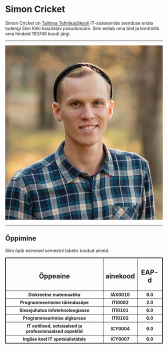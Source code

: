 <!DOCTYPE html>
<html lang="et">
<head>
    <meta charset="UTF-8">
    <title>Simon Cricket</title>
    <style>
      table, th, td {
  border: 1px solid black;
  border-collapse: collapse;
}
    </style>
</head>
<body>

<h1>Simon Cricket</h1>
<p>Simon Cricket on <a href="http://www.ttu.ee/">Tallinna Tehnikaülikooli</a> IT-süsteemide arenduse eriala tudengi Siim Kilki kasutatav pseudonüüm. Siim esitab oma töid ja kontrollib oma hindeid 193749 koodi järgi.</p>
<hr>
<img src="48857480673_97c3f07ac0_o.jpg" alt="Simon" width:"100px"/>
<hr>
<h2>Õppimine</h2>
<p>Siim õpib esimesel semestril tabelis toodud aineid.</p>
<table>
  <tr>
    <th><h2>Õppeaine</h2></th>
    <th><h2>ainekood</h2></th>
    <th><h2>EAP-d</h2></th>
  </tr>
  <tr>
    <th>Diskreetne matemaatika</th>
    <th>IAX0010</th>
    <th>6.0</th>
  </tr>
  <tr>
    <th>Programmeerimise täiendusõpe</th>
    <th>ITI0002</th>
    <th>2.0</th>
  </tr>
  <tr>
    <th>Sissejuhatus infotehnoloogiasse</th>
    <th>ITI0101</th>
    <th>6.0</th>
  </tr>
  <tr>
    <th>Programmeerimise algkursus</th>
    <th>ITI0102</th>
    <th>6.0</th>
  </tr>
  <tr>
    <th>IT eetilised, sotsiaalsed ja professionaalsed aspektid</th>
    <th>ICY0004</th>
    <th>6.0</th>
  </tr>
  <tr>
    <th>Inglise keel IT spetsialistidele</th>
    <th>ICY0007</th>
    <th>6.0</th>
  </tr>
</table>

</body>
</html>
